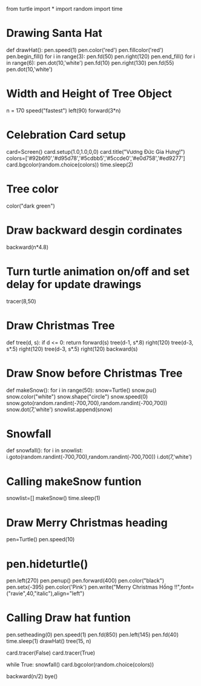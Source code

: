 from turtle import *
import random
import time

# Drawing Santa Hat
def drawHat():
    pen.speed(1)
    pen.color('red')
    pen.fillcolor('red')
    pen.begin_fill()
    for i in range(3):
        pen.fd(50)
        pen.right(120)
    pen.end_fill()
    for i in range(6):
        pen.dot(10,'white')
        pen.fd(10)
    pen.right(130)
    pen.fd(55)
    pen.dot(10,'white')

# Width and Height of Tree Object 
n = 170
speed("fastest")
left(90)
forward(3*n)
# Celebration Card setup
card=Screen()
card.setup(1.0,1.0,0,0)
card.title("Vương Đức Gia Hưng!")
colors=['#92b6f0','#d95d78','#5cdbb5','#5ccde0','#e0d758','#ed9277']
card.bgcolor(random.choice(colors))
time.sleep(2)
# Tree color
color("dark green")
# Draw backward desgin cordinates
backward(n*4.8)
# Turn turtle animation on/off and set delay for update drawings
tracer(8,50)

# Draw Christmas Tree
def tree(d, s):
    if d <= 0:
        return
    forward(s)
    tree(d-1, s*.8)
    right(120)
    tree(d-3, s*.5)
    right(120)
    tree(d-3, s*.5)
    right(120)
    backward(s)

# Draw Snow before Christmas Tree
def makeSnow():
    for i in range(50):
        snow=Turtle()
        snow.pu()
        snow.color("white")
        snow.shape("circle")
        snow.speed(0)
        snow.goto(random.randint(-700,700),random.randint(-700,700))
        snow.dot(7,'white')
        snowlist.append(snow)

# Snowfall 
def snowfall():
    for i in snowlist:
        i.goto(random.randint(-700,700),random.randint(-700,700))
        i.dot(7,'white')

# Calling makeSnow funtion
snowlist=[]
makeSnow()
time.sleep(1)
# Draw Merry Christmas heading
pen=Turtle()
pen.speed(10)
# pen.hideturtle()
pen.left(270)
pen.penup()
pen.forward(400)
pen.color("black")
pen.setx(-395)
pen.color('Pink')
pen.write("Merry Christmas Hồng  !!",font=("ravie",40,"italic"),align="left")

# Calling Draw hat funtion
pen.setheading(0)
pen.speed(1)
pen.fd(850)
pen.left(145)
pen.fd(40)
time.sleep(1)
drawHat()
tree(15, n)

card.tracer(False)
card.tracer(True)

while True:
    snowfall()
    card.bgcolor(random.choice(colors))

backward(n/2)
bye()
